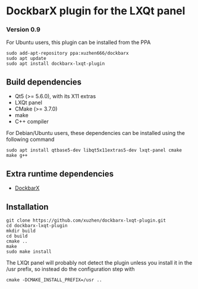 # DockbarX plugin for the LXQt panel
### Version 0.9

For Ubuntu users, this plugin can be installed from the PPA 
```
sudo add-apt-repository ppa:xuzhen666/dockbarx
sudo apt update
sudo apt install dockbarx-lxqt-plugin
```

## Build dependencies
 * Qt5 (>= 5.6.0), with its X11 extras
 * LXQt panel
 * CMake (>= 3.7.0)
 * make
 * C++ compiler

 For Debian/Ubuntu users, these dependencies can be installed using the following command
 ```
 sudo apt install qtbase5-dev libqt5x11extras5-dev lxqt-panel cmake make g++
 ```

## Extra runtime dependencies
 * [DockbarX](https://github.com/xuzhen/dockbarx)

## Installation

```
git clone https://github.com/xuzhen/dockbarx-lxqt-plugin.git
cd dockbarx-lxqt-plugin
mkdir build
cd build
cmake ..
make
sudo make install
```
The LXQt panel will probably not detect the plugin unless you install it in the /usr prefix, so instead do the configuration step with 
```
cmake -DCMAKE_INSTALL_PREFIX=/usr ..
```
